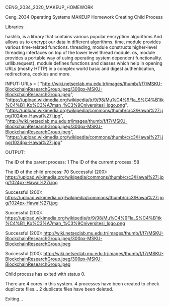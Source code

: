 CENG_2034_2020_MAKEUP_HOMEWORK

Ceng_2034 Operating Systems MAKEUP Homework Creating Child Process

Libraries:

hashlib, is a library that contains various popular encryption algorithms.And allows us to encrypt our data in different algorithms. time, module provides various time-related functions. threading, module constructs higher-level threading interfaces on top of the lower level thread module. os, module provides a portable way of using operating system dependent functionality. urllib.request}, module defines functions and classes which help in opening URLs (mostly HTTP) in a complex world basic and digest authentication, redirections, cookies and more.

INPUT: URLs = [ "http://wiki.netseclab.mu.edu.tr/images/thumb/f/f7/MSKU-BlockchainResearchGroup.jpeg/300px-MSKU-BlockchainResearchGroup.jpeg", "https://upload.wikimedia.org/wikipedia/tr/9/98/Mu%C4%9Fla_S%C4%B1tk%C4%B1_Ko%C3%A7man_%C3%9Cniversitesi_logo.png", "https://upload.wikimedia.org/wikipedia/commons/thumb/c/c3/Hawai%27i.jpg/1024px-Hawai%27i.jpg", "http://wiki.netseclab.mu.edu.tr/images/thumb/f/f7/MSKU-BlockchainResearchGroup.jpeg/300px-MSKU-BlockchainResearchGroup.jpeg", "https://upload.wikimedia.org/wikipedia/commons/thumb/c/c3/Hawai%27i.jpg/1024px-Hawai%27i.jpg"

OUTPUT:

The ID of the parent process: 1 The ID of the current process: 58

The ID of the child process: 70 Successful (200): https://upload.wikimedia.org/wikipedia/commons/thumb/c/c3/Hawai%27i.jpg/1024px-Hawai%27i.jpg

Successful (200): https://upload.wikimedia.org/wikipedia/commons/thumb/c/c3/Hawai%27i.jpg/1024px-Hawai%27i.jpg

Successful (200): https://upload.wikimedia.org/wikipedia/tr/9/98/Mu%C4%9Fla_S%C4%B1tk%C4%B1_Ko%C3%A7man_%C3%9Cniversitesi_logo.png

Successful (200): http://wiki.netseclab.mu.edu.tr/images/thumb/f/f7/MSKU-BlockchainResearchGroup.jpeg/300px-MSKU-BlockchainResearchGroup.jpeg

Successful (200): http://wiki.netseclab.mu.edu.tr/images/thumb/f/f7/MSKU-BlockchainResearchGroup.jpeg/300px-MSKU-BlockchainResearchGroup.jpeg

Child process has exited with status 0.

There are 4 cores in this system. 4 processes have been created to check duplicate files... 2 duplicate files have been deleted.

Exiting...
